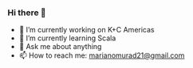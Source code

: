 ### Hi there 👋

- 🔭 I’m currently working on K+C Americas
- 🌱 I’m currently learning Scala 
- 💬 Ask me about anything
- 📫 How to reach me: marianomurad21@gmail.com
